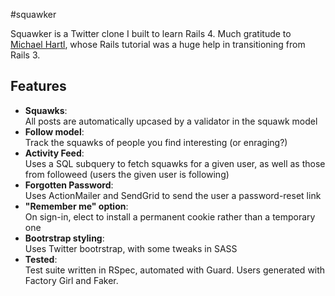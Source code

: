 #squawker

Squawker is a Twitter clone I built to learn Rails 4. Much gratitude to [Michael Hartl](https://github.com/mhartl), whose Rails tutorial was a huge help in transitioning from Rails 3. 

## Features

* **Squawks**:		
  All posts are automatically upcased by a validator in the squawk model
* **Follow model**:		
  Track the squawks of people you find interesting (or enraging?)
* **Activity Feed**:		
  Uses a SQL subquery to fetch squawks for a given user, as well as those from followeed (users the given user is following)
* **Forgotten Password**:		
  Uses ActionMailer and SendGrid to send the user a password-reset link
* **"Remember me" option**:		
  On sign-in, elect to install a permanent cookie rather than a temporary one
* **Bootrstrap styling**:		
  Uses Twitter bootrstrap, with some tweaks in SASS
* **Tested**:		
  Test suite written in RSpec, automated with Guard. Users generated with Factory Girl and Faker.